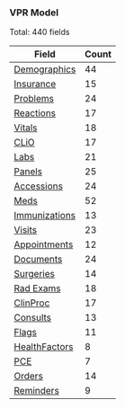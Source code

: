 ### VPR Model
Total: 440 fields

Field | Count
---- | ----
[Demographics](https://github.com/healthschema/schemas/blob/master/vpr/csv/demographics.csv) | 44
[Insurance](https://github.com/healthschema/schemas/blob/master/vpr/csv/insurance.csv) | 15
[Problems](https://github.com/healthschema/schemas/blob/master/vpr/csv/problems.csv) |  24
[Reactions](https://github.com/healthschema/schemas/blob/master/vpr/csv/reactions.csv) | 17
[Vitals](https://github.com/healthschema/schemas/blob/master/vpr/csv/visits.csv) | 18
[CLiO](https://github.com/healthschema/schemas/blob/master/vpr/csv/clio.csv) | 17
[Labs](https://github.com/healthschema/schemas/blob/master/vpr/csv/labs.csv) | 21
[Panels](https://github.com/healthschema/schemas/blob/master/vpr/csv/panels.csv) | 25
[Accessions](https://github.com/healthschema/schemas/blob/master/vpr/csv/accessions.csv) | 24
[Meds](https://github.com/healthschema/schemas/blob/master/vpr/csv/medications.csv) | 52
[Immunizations](https://github.com/healthschema/schemas/blob/master/vpr/csv/immunizations.csv ) | 13
[Visits]( https://github.com/healthschema/schemas/blob/master/vpr/csv/visits.csv) | 23
[Appointments](https://github.com/healthschema/schemas/blob/master/vpr/csv/appointments.csv ) | 12
[Documents](https://github.com/healthschema/schemas/blob/master/vpr/csv/documents.csv ) | 24
[Surgeries](https://github.com/healthschema/schemas/blob/master/vpr/csv/surgeries.csv ) | 14
[Rad Exams](https://github.com/healthschema/schemas/blob/master/vpr/csv/rad_exams.csv ) | 18
[ClinProc](https://github.com/healthschema/schemas/blob/master/vpr/csv/clin_proc.csv) | 17
[Consults](https://github.com/healthschema/schemas/blob/master/vpr/csv/consults.csv) |  13
[Flags](https://github.com/healthschema/schemas/blob/master/vpr/csv/flags.csv) | 11
[HealthFactors](https://github.com/healthschema/schemas/blob/master/vpr/csv/health_factors.csv) | 8
[PCE](https://github.com/healthschema/schemas/blob/master/vpr/csv/PCE.csv ) | 7
[Orders](https://github.com/healthschema/schemas/blob/master/vpr/csv/orders.csv ) | 14
[Reminders](https://github.com/healthschema/schemas/blob/master/vpr/csv/reminders.csv ) | 9

